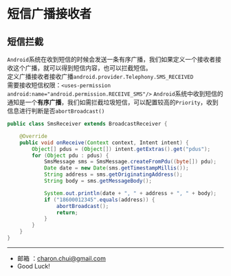 短信广播接收者
===

短信拦截
---

`Android`系统在收到短信的时候会发送一条有序广播，我们如果定义一个接收者接收这个广播，就可以得到短信内容，也可以拦截短信。    
定义广播接收者接收广播`android.provider.Telephony.SMS_RECEIVED`    
需要接收短信权限：`<uses-permission android:name="android.permission.RECEIVE_SMS"/>`
`Android`系统中收到短信的通知是一个**有序广播**，我们如需拦截垃圾短信，可以配置较高的`Priority`，收到信息进行判断是否`abortBroadcast()`   

```java
public class SmsReceiver extends BroadcastReceiver {

    @Override
    public void onReceive(Context context, Intent intent) {
        Object[] pdus = (Object[]) intent.getExtras().get("pdus");      // 获取短信数据(可能有多段)
        for (Object pdu : pdus) {
            SmsMessage sms = SmsMessage.createFromPdu((byte[]) pdu);    // 把短信数据封装成SmsMessage对象
            Date date = new Date(sms.getTimestampMillis());             // 短信时间
            String address = sms.getOriginatingAddress();               // 获取发信人号码
            String body = sms.getMessageBody();                         // 短信内容

            System.out.println(date + ", " + address + ", " + body);    
            if ("18600012345".equals(address)) {
                abortBroadcast();
                return;
            }
        }
    }
}
```
---

- 邮箱 ：charon.chui@gmail.com  
- Good Luck! 
